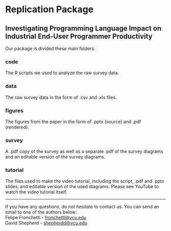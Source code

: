 # Replication Package
## Investigating Programming Language Impact on Industrial End-User Programmer Productivity 
Our package is divided these main folders:
### code
The R scripts we used to analyze the raw survey data. 
### data
The raw survey data in the form of .csv and .xls files.
### figures
The figures from the paper in the form of .pptx (source) and .pdf (rendered). 
### survey
A .pdf copy of the survey as well as a separate .pdf of the survey diagrams and an editable version of the survey diagrams.
### tutorial
The files used to make the video tutorial, including the script, .pdf and .pptx slides, and editable version of the used diagrams. Please see YouTube to watch the video tutorial itself.  

---
If you have any questions, do not hesitate to contact us. You can send an email to one of the authors below:   <br>
Felipe Fronchetti - fronchettl@vcu.edu <br>
David Shepherd - shepherdd@vcu.edu
